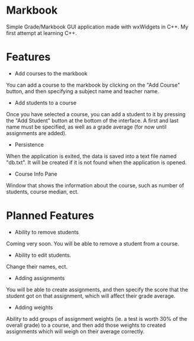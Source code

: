 # Markbook
Simple Grade/Markbook GUI application made with wxWidgets in C++. My first attempt at learning C++.

# Features
- Add courses to the markbook  
  
You can add a course to the markbook by clicking on the "Add Course" button, and then specifying a subject name and teacher name. 
- Add students to a course  
  
Once you have selected a course, you can add a student to it by pressing the "Add Student" button at the bottom of the interface.
A first and last name must be specified, as well as a grade average (for now until assignments are added).
- Persistence  
  
When the application is exited, the data is saved into a text file named "db.txt". It will be created if it is not found when the application is opened.
- Course Info Pane  
  
Window that shows the information about the course, such as number of students, course median, ect.

# Planned Features
- Ability to remove students  
  
Coming very soon. You will be able to remove a student from a course.
- Ability to edit students.  
  
Change their names, ect.

- Adding assignments  
  
You will be able to create assignments, and then specify the score that the student got on that assignment, which will affect their grade average.
- Adding weights  
  
Ability to add groups of assignment weights (ie. a test is worth 30% of the overall grade) to a course, and then add those weights to
created assignments which will weigh on their average correctly.

